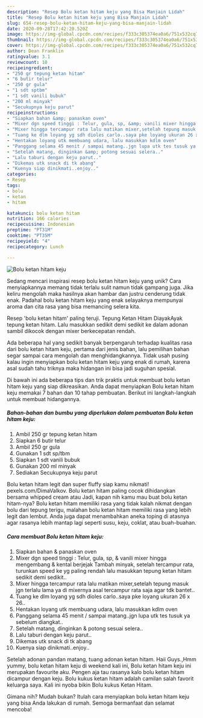 ```yaml
---
description: "Resep Bolu ketan hitam keju yang Bisa Manjain Lidah"
title: "Resep Bolu ketan hitam keju yang Bisa Manjain Lidah"
slug: 654-resep-bolu-ketan-hitam-keju-yang-bisa-manjain-lidah
date: 2020-09-28T17:42:20.520Z
image: https://img-global.cpcdn.com/recipes/f333c305374ea0a6/751x532cq70/bolu-ketan-hitam-keju-foto-resep-utama.jpg
thumbnail: https://img-global.cpcdn.com/recipes/f333c305374ea0a6/751x532cq70/bolu-ketan-hitam-keju-foto-resep-utama.jpg
cover: https://img-global.cpcdn.com/recipes/f333c305374ea0a6/751x532cq70/bolu-ketan-hitam-keju-foto-resep-utama.jpg
author: Dean Franklin
ratingvalue: 3.1
reviewcount: 10
recipeingredient:
- "250 gr tepung ketan hitam"
- "6 butir telur"
- "250 gr gula"
- "1 sdt sptbm"
- "1 sdt vanili bubuk"
- "200 ml minyak"
- "Secukupnya keju parut"
recipeinstructions:
- "Siapkan bahan &amp; panaskan oven"
- "Mixer dgn speed tinggi : Telur, gula, sp, &amp; vanili mixer hingga mengembang &amp; kental berjejak Tambah minyak, setelah tercampur rata, turunkan speed ke yg paling rendah lalu masukkan tepung ketan hitam sedikit demi sedikit.."
- "Mixer hingga tercampur rata lalu matikan mixer,setelah tepung masuk jgn terlalu lama ya di mixernya asal tercampur rata saja agar tdk bantet.."
- "Tuang ke dlm loyang yg sdh dioles carlo..saya pke loyang ukuran 26 x 26.."
- "Hentakan loyang utk membuang udara, lalu masukkan kdlm oven"
- "Panggang selama 45 menit / sampai matang..jgn lupa utk tes tusuk ya sebelum diangkat.."
- "Setelah matang, dinginkan &amp; potong sesuai selera.."
- "Lalu taburi dengan keju parut.."
- "Dikemas utk snack di tk abang"
- "Kuenya siap dinikmati..enjoy.."
categories:
- Resep
tags:
- bolu
- ketan
- hitam

katakunci: bolu ketan hitam 
nutrition: 166 calories
recipecuisine: Indonesian
preptime: "PT31M"
cooktime: "PT35M"
recipeyield: "4"
recipecategory: Lunch

---
```



![Bolu ketan hitam keju](https://img-global.cpcdn.com/recipes/f333c305374ea0a6/751x532cq70/bolu-ketan-hitam-keju-foto-resep-utama.jpg)

Sedang mencari inspirasi resep bolu ketan hitam keju yang unik? Cara menyiapkannya memang tidak terlalu sulit namun tidak gampang juga. Jika keliru mengolah maka hasilnya akan hambar dan justru cenderung tidak enak. Padahal bolu ketan hitam keju yang enak selayaknya mempunyai aroma dan cita rasa yang bisa memancing selera kita.

Resep &#39;bolu ketan hitam&#39; paling teruji. Tepung Ketan Hitam DiayakAyak tepung ketan hitam. Lalu masukkan sedikit demi sedikit ke dalam adonan sambil dikocok dengan mixer berkecepatan rendah.

Ada beberapa hal yang sedikit banyak berpengaruh terhadap kualitas rasa dari bolu ketan hitam keju, pertama dari jenis bahan, lalu pemilihan bahan segar sampai cara mengolah dan menghidangkannya. Tidak usah pusing kalau ingin menyiapkan bolu ketan hitam keju yang enak di rumah, karena asal sudah tahu triknya maka hidangan ini bisa jadi suguhan spesial.


Di bawah ini ada beberapa tips dan trik praktis untuk membuat bolu ketan hitam keju yang siap dikreasikan. Anda dapat menyiapkan Bolu ketan hitam keju memakai 7 bahan dan 10 tahap pembuatan. Berikut ini langkah-langkah untuk membuat hidangannya.

<!--inarticleads1-->

##### Bahan-bahan dan bumbu yang diperlukan dalam pembuatan Bolu ketan hitam keju:

1. Ambil 250 gr tepung ketan hitam
1. Siapkan 6 butir telur
1. Ambil 250 gr gula
1. Gunakan 1 sdt sp/tbm
1. Siapkan 1 sdt vanili bubuk
1. Gunakan 200 ml minyak
1. Sediakan Secukupnya keju parut


Bolu ketan hitam legit dan super fluffy siap kamu nikmati! pexels.com/DimaValkov. Bolu ketan hitam paling cocok dihidangkan bersama whipped cream atau Jadi, kapan nih kamu mau buat bolu ketan hitam-nya? Bolu ketan hitam memiliki rasa yang tidak kalah nikmat dengan bolu dari tepung terigu, malahan bolu ketan hitam memiliki rasa yang lebih legit dan lembut. Anda juga dapat menambahkan aneka toping di atasnya agar rasanya lebih mantap lagi seperti susu, keju, coklat, atau buah-buahan. 

<!--inarticleads2-->

##### Cara membuat Bolu ketan hitam keju:

1. Siapkan bahan &amp; panaskan oven
1. Mixer dgn speed tinggi : Telur, gula, sp, &amp; vanili mixer hingga mengembang &amp; kental berjejak Tambah minyak, setelah tercampur rata, turunkan speed ke yg paling rendah lalu masukkan tepung ketan hitam sedikit demi sedikit..
1. Mixer hingga tercampur rata lalu matikan mixer,setelah tepung masuk jgn terlalu lama ya di mixernya asal tercampur rata saja agar tdk bantet..
1. Tuang ke dlm loyang yg sdh dioles carlo..saya pke loyang ukuran 26 x 26..
1. Hentakan loyang utk membuang udara, lalu masukkan kdlm oven
1. Panggang selama 45 menit / sampai matang..jgn lupa utk tes tusuk ya sebelum diangkat..
1. Setelah matang, dinginkan &amp; potong sesuai selera..
1. Lalu taburi dengan keju parut..
1. Dikemas utk snack di tk abang
1. Kuenya siap dinikmati..enjoy..


Setelah adonan pandan matang, tuang adonan ketan hitam. Haii Guys.,Hmm yummy, bolu ketan hitam keju di weekend kali ini, Bolu ketan hitam keju ini merupakan favourite aku. Pengen aja tau rasanya kalo bolu ketan hitam dicampur dengan keju. Bolu kukus ketan hitam adalah camilan salah favorit keluarga saya. Kali ini nyoba bikin Bolu kukus Ketan Hitam. 

Gimana nih? Mudah bukan? Itulah cara menyiapkan bolu ketan hitam keju yang bisa Anda lakukan di rumah. Semoga bermanfaat dan selamat mencoba!
